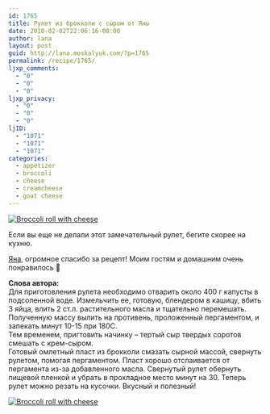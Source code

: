 ```yaml
---
id: 1765
title: Рулет из брокколи с сыром от Яны
date: 2010-02-02T22:06:16-08:00
author: lana
layout: post
guid: http://lana.moskalyuk.com/?p=1765
permalink: /recipe/1765/
ljxp_comments:
  - "0"
  - "0"
  - "0"
ljxp_privacy:
  - "0"
  - "0"
  - "0"
ljID:
  - "1071"
  - "1071"
  - "1071"
categories:
  - appetizer
  - broccoli
  - cheese
  - creamcheese
  - goat cheese
---
```

<a class="flickr-image alignnone" title="Broccoli roll with cheese" href="http://www.flickr.com/photos/67405678@N00/4323878825/" target="_blank"><img src="http://farm5.static.flickr.com/4017/4323878825_d1c1eac7d7.jpg" alt="Broccoli roll with cheese" /></a>

Если вы еще не делали этот замечательный рулет, бегите скорее на кухню.

[Яна](http://kralja.livejournal.com/146802.html?view=571762#t571762), огромное спасибо за рецепт! Моим гостям и домашним очень понравилось 🙂

**Слова автора:**  
Для приготовления рулета необходимо отварить около 400 г капусты в подсоленной воде. Измельчить ее, готовую, блендером в кашицу, вбить 3 яйца, влить 2 ст.л. растительного масла и тщательно перемешать. Полученную массу вылить на противень, проложенный пергаментом, и запекать минут 10-15 при 180С.  
Тем временем, пригтовить начинку &#8211; тертый сыр твердых соротов смешать с крем-сыром.  
Готовый омлетный пласт из брокколи смазать сырной массой, свернуть рулетом, помогая пергаментом. Пласт хорошо отслаивается от пергамента из-за добавленного масла. Свернутый рулет обернуть пищевой пленкой и убрать в прохладное место минут на 30. Теперь рулет можно резать на кусочки. Вкусный и полезный!

<a class="flickr-image alignnone" title="Broccoli roll with cheese" href="http://www.flickr.com/photos/67405678@N00/4324614824/" target="_blank"><img src="http://farm3.static.flickr.com/2682/4324614824_d44a499443.jpg" alt="Broccoli roll with cheese" /></a>
